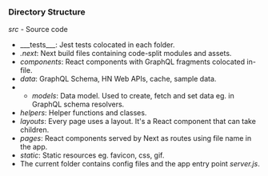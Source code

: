 ### Directory Structure

_src_ - Source code

- \_\_\_tests\_\_\_: Jest tests colocated in each folder.
- _.next_: Next build files containing code-split modules and assets.
- _components_: React components with GraphQL fragments colocated in-file.
- _data_: GraphQL Schema, HN Web APIs, cache, sample data.
- - _models_: Data model. Used to create, fetch and set data eg. in GraphQL schema resolvers.
- _helpers_: Helper functions and classes.
- _layouts_: Every page uses a layout. It's a React component that can take children.
- _pages_: React components served by Next as routes using file name in the app.
- _static_: Static resources eg. favicon, css, gif.
- The current folder contains config files and the app entry point _server.js_.
